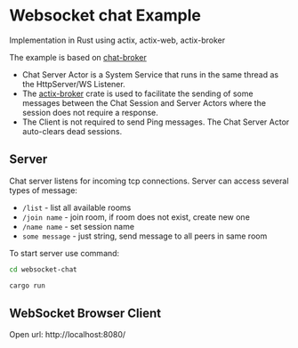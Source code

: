 # Websocket chat Example

Implementation in Rust using actix, actix-web, actix-broker

The example is based on [chat-broker](https://github.com/actix/examples/tree/master/websockets/chat-broker )


- Chat Server Actor is a System Service that runs in the same thread as the HttpServer/WS Listener.
- The [actix-broker](https://github.com/Chris-Ricketts/actix-broker) crate is used to facilitate the sending of some messages between the Chat Session and Server Actors where the session does not require a response.
- The Client is not required to send Ping messages. The Chat Server Actor auto-clears dead sessions.

## Server

Chat server listens for incoming tcp connections. Server can access several types of message:

- `/list` - list all available rooms
- `/join name` - join room, if room does not exist, create new one
- `/name name` - set session name
- `some message` - just string, send message to all peers in same room

To start server use command:

```sh
cd websocket-chat

cargo run
```

## WebSocket Browser Client

Open url: http://localhost:8080/
